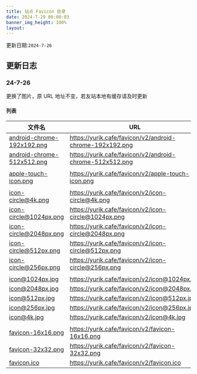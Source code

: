 ```yaml
---
title: 站点 Favicon 目录
date: 2024-7-29 00:00:03
banner_img_height: 100%
layout:
---
```


更新日期:`2024-7-26`

## 更新日志

### 24-7-26

更换了图片，原 URL 地址不变，若友站本地有缓存请及时更新

#### 列表

| 文件名                                                     | URL                                                      |
| ---------------------------------------------------------- | -------------------------------------------------------- |
| [android-chrome-192x192.png](./android-chrome-192x192.png) | https://yurik.cafe/favicon/v2/android-chrome-192x192.png |
| [android-chrome-512x512.png](./android-chrome-512x512.png) | https://yurik.cafe/favicon/v2/android-chrome-512x512.png |
|                                                            |                                                          |
| [apple-touch-icon.png](./apple-touch-icon.png)             | https://yurik.cafe/favicon/v2/apple-touch-icon.png       |
|                                                            |                                                          |
| [icon-circle@4k.png](./icon-circle@4k.png)                 | https://yurik.cafe/favicon/v2/icon-circle@4k.png         |
| [icon-circle@1024px.png](./icon-circle@1024px.png)         | https://yurik.cafe/favicon/v2/icon-circle@1024px.png     |
| [icon-circle@2048px.png](./icon-circle@2048px.png)         | https://yurik.cafe/favicon/v2/icon-circle@2048px.png     |
| [icon-circle@512px.png](./icon-circle@512px.png)           | https://yurik.cafe/favicon/v2/icon-circle@512px.png      |
| [icon-circle@256px.png](./icon-circle@256px.png)           | https://yurik.cafe/favicon/v2/icon-circle@256px.png      |
|                                                            |                                                          |
| [icon@1024px.jpg](./icon@1024px.jpg)                       | https://yurik.cafe/favicon/v2/icon@1024px.jpg            |
| [icon@2048px.jpg](./icon@2048px.jpg)                       | https://yurik.cafe/favicon/v2/icon@2048px.jpg            |
| [icon@512px.jpg](./icon@512px.jpg)                         | https://yurik.cafe/favicon/v2/icon@512px.jpg             |
| [icon@256px.jpg](./icon@256px.jpg)                         | https://yurik.cafe/favicon/v2/icon@256px.jpg             |
| [icon@4k.jpg](./icon@4k.jpg)                               | https://yurik.cafe/favicon/v2/icon@4k.jpg                |
|                                                            |                                                          |
| [favicon-16x16.png](./favicon-16x16.png)                   | https://yurik.cafe/favicon/v2/favicon-16x16.png          |
| [favicon-32x32.png](./favicon-32x32.png)                   | https://yurik.cafe/favicon/v2/favicon-32x32.png          |
| [favicon.ico](./favicon.ico)                               | https://yurik.cafe/favicon/v2/favicon.ico                |
